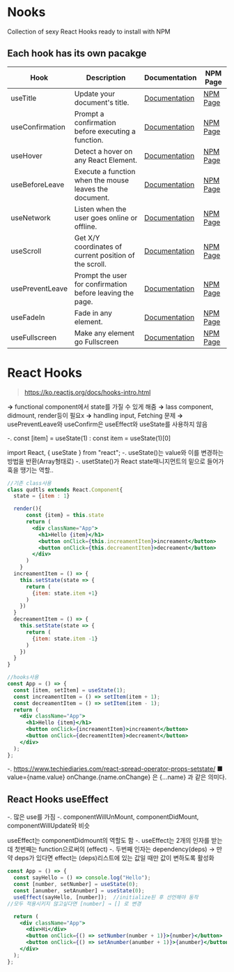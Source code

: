 # Nooks

Collection of sexy React Hooks ready to install with NPM

## Each hook has its own pacakge

| Hook            | Description                                               | Documentation                                                                     | NPM Page                                                           |
| --------------- | --------------------------------------------------------- | --------------------------------------------------------------------------------- | ------------------------------------------------------------------ |
| useTitle        | Update your document's title.                             | [Documentation](https://github.com/nomadcoders/nooks/tree/master/useTitle)        | [NPM Page](https://www.npmjs.com/package/@nooks/use-title)         |
| useConfirmation | Prompt a confirmation before executing a function.        | [Documentation](https://github.com/nomadcoders/nooks/tree/master/useConfirm)      | [NPM Page](https://www.npmjs.com/package/@nooks/use-confirm)       |
| useHover        | Detect a hover on any React Element.                      | [Documentation](https://github.com/nomadcoders/nooks/tree/master/useHover)        | [NPM Page](https://www.npmjs.com/package/@nooks/use-hover)         |
| useBeforeLeave  | Execute a function when the mouse leaves the document.    | [Documentation](https://github.com/nomadcoders/nooks/tree/master/useBeforeLeave)  | [NPM Page](https://www.npmjs.com/package/@nooks/use-before-leave)  |
| useNetwork      | Listen when the user goes online or offline.              | [Documentation](https://github.com/nomadcoders/nooks/tree/master/useNetwork)      | [NPM Page](https://www.npmjs.com/package/@nooks/use-network)       |
| useScroll       | Get X/Y coordinates of current position of the scroll.    | [Documentation](https://github.com/nomadcoders/nooks/tree/master/useScroll)       | [NPM Page](https://www.npmjs.com/package/@nooks/use-scroll)        |
| usePreventLeave | Prompt the user for confirmation before leaving the page. | [Documentation](https://github.com/nomadcoders/nooks/tree/master/usePreventLeave) | [NPM Page](https://www.npmjs.com/package/@nooks/use-prevent-leave) |
| useFadeIn       | Fade in any element.                                      | [Documentation](https://github.com/nomadcoders/nooks/tree/master/useFadeIn)       | [NPM Page](https://www.npmjs.com/package/@nooks/use-fade-in)       |
| useFullscreen   | Make any element go Fullscreen                            | [Documentation](https://github.com/nomadcoders/nooks/tree/master/useFullScreen)   | [NPM Page](https://www.npmjs.com/package/@nooks/use-fullscreen)    |

# React Hooks
> https://ko.reactjs.org/docs/hooks-intro.html



<strong>→</strong> functional component에서 state를 가질 수 있게 해줌
<strong>→</strong> lass component, didmount, render등이 필요x
<strong>→</strong> handling input, Fetching 문제
<strong>→</strong> usePreventLeave와 useConfirm은 useEffect와 useState를 사용하지 않음

-. const [item] = useState(1)
    : const item = useState(1)[0]

import React, { useState } from "react";
-. useState()는 value와 이를 변경하는 방법을 반환(Array형태로)
-. usetState()가 React state매니지먼트의 밑으로 들어가 훅을 땡기는 역할..

```jsx
//기존 class사용
class qudtls extends React.Component{
  state = {item : 1}

  render(){
      const {item} = this.state
      return (
        <div className="App">
          <h1>Hello {item}</h1>
          <button onClick={this.increamentItem}>increament</button>
          <button onClick={this.decreamentItem}>decreament</button>
        </div>
      )
    }
  increamentItem = () => {
    this.setState(state => {
      return (
        {item: state.item +1}
      )
    })
  }
  decreamentItem = () => {
    this.setState(state => {
      return (
        {item: state.item -1}
      )
    })
  }
}
```

```jsx 
//hooks사용
const App = () => {
  const [item, setItem] = useState(1);
  const increamentItem = () => setItem(item + 1);
  const decreamentItem = () => setItem(item - 1);
  return (
    <div className="App">
      <h1>Hello {item}</h1>
      <button onClick={increamentItem}>increament</button>
      <button onClick={decreamentItem}>decreament</button>
    </div>
  );
};
```
-. https://www.techiediaries.com/react-spread-operator-props-setstate/
	■ value={name.value} onChange.{name.onChange} 은
	{...name} 과 같은 의미다.

## React Hooks useEffect

-. 많은 use를 가짐
-. componentWillUnMount, componentDidMount, componentWillUpdate와 비슷

useEffect는 componentDidmount의 역할도 함
-. useEffect는 2개의 인자를 받는데 첫번째는 function으로써의 (effect)
-. 두번째 인자는 dependency(deps)
  → 만약 deps가 있다면 effect는 (deps)리스트에 있는 값일 때만 값이 변하도록 활성화

```jsx
const App = () => {
  const sayHello = () => console.log("Hello");
  const [number, setNumber] = useState(0);
  const [anumber, setAnumber] = useState(0);
  useEffect(sayHello, [number]);  //initialize된 후 선언해야 동작
//모두 적용시키지 않고싶다면 [number] → [] 로 변경

  return (
    <div className="App">
      <div>Hi</div>
      <button onClick={() => setNumber(number + 1)}>{number}</button>
      <button onClick={() => setAnumber(anumber + 1)}>{anumber}</button>
    </div>
  );
};
```

